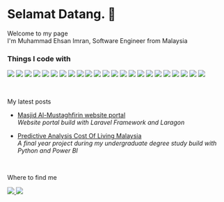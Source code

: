 <h1>Selamat Datang. 👋</h1>
<p>Welcome to my page <br> I'm Muhammad Ehsan Imran, Software Engineer from Malaysia</p>
<!-- <p align="center">
  <a href="https://skillicons.dev">
    <img src="https://skillicons.dev/icons?i=cpp,cs,java,py,dotnet,laravel,php,html,css,bootstrap,js,jquery,git,postman,mysql" />
  </a>
</p> -->
<h3>Things I code with</h3>
<p>
  <img src="https://img.shields.io/badge/C%23-239120?style=for-the-badge&logo=csharp&logoColor=white" />
  <img src="https://img.shields.io/badge/C%2B%2B-00599C?style=for-the-badge&logo=c%2B%2B&logoColor=white" />
  <img src="https://img.shields.io/badge/CSS3-1572B6?style=for-the-badge&logo=css3&logoColor=white" />
  <img src="https://img.shields.io/badge/HTML5-E34F26?style=for-the-badge&logo=html5&logoColor=white" />
  <img src="https://img.shields.io/badge/JavaScript-323330?style=for-the-badge&logo=javascript&logoColor=F7DF1E" />
  <img src="https://img.shields.io/badge/json-5E5C5C?style=for-the-badge&logo=json&logoColor=white" />
  <img src="https://img.shields.io/badge/PHP-777BB4?style=for-the-badge&logo=php&logoColor=white" />
  <img src="https://img.shields.io/badge/Python-FFD43B?style=for-the-badge&logo=python&logoColor=blue" />
  <img src="https://img.shields.io/badge/Java-323330?style=for-the-badge&logo=java&logoColor=F7DF1E" />
  <img src="https://img.shields.io/badge/.NET-512BD4?style=for-the-badge&logo=dotnet&logoColor=white" />
  <img src="https://img.shields.io/badge/jQuery-0769AD?style=for-the-badge&logo=jquery&logoColor=white" />
  <img src="https://img.shields.io/badge/Laragon-0E83CD?style=for-the-badge&logo=Laragon&logoColor=white" />
  <img src="https://img.shields.io/badge/Laravel-FF2D20?style=for-the-badge&logo=laravel&logoColor=white" />
  <img src="https://img.shields.io/badge/Bootstrap-563D7C?style=for-the-badge&logo=bootstrap&logoColor=white" />
  <img src="https://img.shields.io/badge/MySQL-005C84?style=for-the-badge&logo=mysql&logoColor=white" />
  <img src="https://img.shields.io/badge/SQL-005C84?style=for-the-badge&logo=sql&logoColor=white" />
  <img src="https://img.shields.io/badge/MSSQL-005C84?style=for-the-badge&logo=sql&logoColor=white" />
  <img src="https://img.shields.io/badge/TSQL-005C84?style=for-the-badge&logo=sql&logoColor=white" />
  <img src="https://img.shields.io/badge/PowerBI-FFD43B?style=for-the-badge&logo=powerbi&logoColor=blue" />
  <img src="https://img.shields.io/badge/Microsoft%20SQL%20Server-CC2927?style=for-the-badge&logo=microsoft%20sql%20server&logoColor=white" />
  <img src="https://img.shields.io/badge/Git-E34F26?style=for-the-badge&logo=git&logoColor=white" />
  <img src="https://img.shields.io/badge/Gitlab-E34F26?style=for-the-badge&logo=gitlab&logoColor=white" />
  <img src="https://img.shields.io/badge/API-239120?style=for-the-badge&logo=api&logoColor=white" />
</p>
<br>
<p>My latest posts</p>
<ul>
  <li>
    <p>
      <a href="https://github.com/da-imran/masjid-portal">Masjid Al-Mustaghfirin website portal</a><br>
      <i>Website portal build with Laravel Framework and Laragon</i>
    </p>
  </li>
  <li>
    <p>
      <a href="https://github.com/da-imran/python_cpi_malaysia">Predictive Analysis Cost Of Living Malaysia</a><br>
      <i>A final year project during my undergraduate degree study build with Python and Power BI</i>
    </p>
  </li>
</ul>
<br>
<p>Where to find me</p>
<p>
  <a href="https://www.linkedin.com/in/ehsan-imran/">
    <img src="https://img.shields.io/badge/LinkedIn-0077B5?style=for-the-badge&logo=linkedin&logoColor=white" />
  </a>
  <a href="https://github.com/da-imran/">
    <img src="https://img.shields.io/badge/GitHub-000000?style=for-the-badge&logo=github&logoColor=white" />
  </a>
</p>


